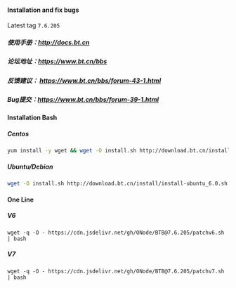 #### Installation and fix bugs

Latest tag `7.6.205`

##### 使用手册：http://docs.bt.cn
##### 论坛地址：https://www.bt.cn/bbs
##### 反馈建议： https://www.bt.cn/bbs/forum-43-1.html
##### Bug提交：https://www.bt.cn/bbs/forum-39-1.html

#### Installation Bash

##### Centos
```bash
yum install -y wget && wget -O install.sh http://download.bt.cn/install/install_6.0.sh && sh install.sh
```
##### Ubuntu/Debian
```bash
wget -O install.sh http://download.bt.cn/install/install-ubuntu_6.0.sh && sudo bash install.sh
```

#### One Line

##### V6 
`wget -q -O - https://cdn.jsdelivr.net/gh/ONode/BTB@7.6.205/patchv6.sh | bash`

##### V7
`wget -q -O - https://cdn.jsdelivr.net/gh/ONode/BTB@7.6.205/patchv7.sh | bash`